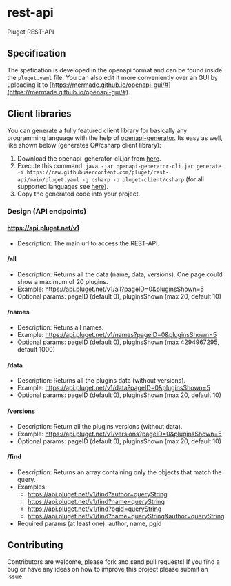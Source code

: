 # rest-api
Pluget REST-API

## Specification
The spefication is developed in the openapi format and can be found inside the `pluget.yaml` file.
You can also edit it more conveniently over an GUI by uploading it to
[https://mermade.github.io/openapi-gui/#](https://mermade.github.io/openapi-gui/#).

## Client libraries
You can generate a fully featured client library 
for basically any programming language with the help of [openapi-generator](https://github.com/OpenAPITools/openapi-generator#3---usage).
Its easy as well, like shown below (generates C#/csharp client library):
1. Download the openapi-generator-cli.jar from [here](https://github.com/OpenAPITools/openapi-generator#13---download-jar).
2. Execute this command: `java -jar openapi-generator-cli.jar generate -i https://raw.githubusercontent.com/pluget/rest-api/main/pluget.yaml -g csharp -o pluget-client/csharp` (for all supported languages see [here](https://openapi-generator.tech/docs/generators/)). 
3. Copy the generated code into your project.

### Design (API endpoints)

#### https://api.pluget.net/v1
- Description: The main url to access the REST-API.

#### /all
- Description: Returns all the data (name, data, versions). One page could show a maximum of 20 plugins.
- Example: https://api.pluget.net/v1/all?pageID=0&pluginsShown=5
- Optional params: pageID (default 0), pluginsShown (max 20, default 10)

#### /names
- Description: Retuns all names.
- Example: https://api.pluget.net/v1/names?pageID=0&pluginsShown=5
- Optional params: pageID (default 0), pluginsShown (max 4294967295, default 1000)

#### /data
- Description: Returns all the plugins data (without versions). 
- Example: https://api.pluget.net/v1/data?pageID=0&pluginsShown=5
- Optional params: pageID (default 0), pluginsShown (max 20, default 10)

#### /versions
- Description: Return all the plugins versions (without data).
- Example: https://api.pluget.net/v1/versions?pageID=0&pluginsShown=5
- Optional params: pageID (default 0), pluginsShown (max 20, default 10)

#### /find
- Description: Returns an array containing only the objects that match the query.
- Examples:
  - https://api.pluget.net/v1/find?author=queryString 
  - https://api.pluget.net/v1/find?name=queryString
  - https://api.pluget.net/v1/find?pgid=queryString
  - https://api.pluget.net/v1/find?name=queryString&author=queryString
- Required params (at least one): author, name, pgid

## Contributing

Contributors are welcome, please fork and send pull requests! If you find a bug
or have any ideas on how to improve this project please submit an issue.
